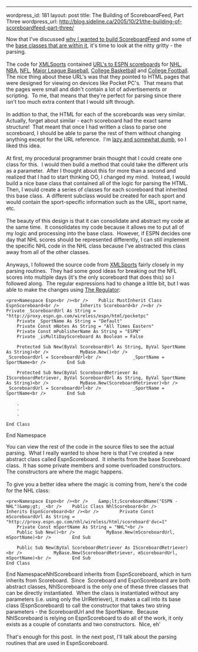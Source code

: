 --- 
wordpress_id: 181
layout: post
title: The Building of ScoreboardFeed, Part Three
wordpress_url: http://blog.sideline.ca/2005/10/21/the-building-of-scoreboardfeed-part-three/

Now that I've discussed <a href="/blogs/mike/archive/2005/10/05/The_Building_of_ScoreboardFeed.aspx">why I wanted to build ScoreboardFeed</a> and some of the <a href="/blogs/mike/archive/2005/10/11/The_Building_of_ScoreboardFeed_Part_Two.aspx">base classes that are within it</a>, it's time to look at the nitty gritty - the parsing.<br />
<br />
The code for <a href="http://xmlsports.sourceforge.net/">XMLSports</a> contained <a href="http://proxy.espn.go.com/wireless/espn/html/pocketpc">URL's to ESPN scoreboards</a> for <a href="http://proxy.espn.go.com/nhl/wireless/html/scoreboard'dvc=1">NHL</a>, <a href="http://proxy.espn.go.com/nba/wireless/html/scoreboard'dvc=1">NBA</a>, <a href="http://proxy.espn.go.com/nfl/wireless/html/scoreboard'dvc=1">NFL</a>, <a href="http://proxy.espn.go.com/mlb/wireless/html/scoreboard'dvc=1">Major League Baseball</a>, <a href="http://proxy.espn.go.com/ncb/wireless/html/scoreboard'dvc=1">College Basketball</a> and <a href="http://proxy.espn.go.com/ncf/wireless/html/scoreboard'dvc=1">College Football</a>. 
The nice thing about these URL's was that they pointed to HTML pages
that were designed for viewing on devices like Pocket PC's.  That
means that the pages were small and didn't contain a lot of
advertisements or scripting.  To me, that means that they're
perfect for parsing since there isn't too much extra content that I
would sift through.<br />
<br />
In addtion to that, the HTML for each of the scoreboards was very
similar.  Actually, forget about similar - each scoreboard had the
exact same structure!  That meant that once I had written a class
to parse one scoreboard, I should be able to parse the rest of them
without changing anything except for the URL reference.  I'm <a href="http://blog.outer-court.com/archive/2005-08-24-n14.html">lazy and somewhat dumb</a>, so I liked this idea.<br />
<br />
At first, my procedural programmer brain thought that I could create
one class for this.  I would then build a method that could take
the different urls as a parameter.  After I thought about this for
more than a second and realized that I had to start thinking OO, I
changed my mind.  Instead, I would build a nice base class that
contained all of the logic for parsing the HTML.  Then, I would
create a series of classes for each scoreboard that inherited this base
class.  A different subclass would be created for each sport and
would contain the sport-specific information such as the URL, sport
name, etc.<br />
<br />
The beauty of this design is that it can consolidate and abstract my
code at the same time.  It consolidates my code because it allows
me to put all of my logic and processing into the base class. 
However, if ESPN decides one day that NHL scores should be represented
differently, I can still implement the specific NHL code in the NHL
class because I've abstracted this class away from all of the other
classes.<br />
<br />
Anyways, I followed the source code from <a href="http://xmlsports.sourceforge.net/">XMLSports</a>
fairly closely in my parsing routines.  They had some good ideas
for breaking out the NFL scores into multiple days (it's the only
scoreboard that does this) so I followed along.  The regular
expressions had to change a little bit, but I was able to make the
changes using <a href="http://regex.osherove.com/">The Regulator</a>:<br />


  
    
  
    <pre>Namespace Espn<br /><br />    Public MustInherit Class EspnScoreboard<br />        Inherits Scoreboard<br /><br />        Private _ScoreboardUrl As String = "http://proxy.espn.go.com/wireless/espn/html/pocketpc"
        Private _SportName As String = "Default"
        Private Const mNotes As String = "All Times Eastern"
        Private Const mPublisherName As String = "ESPN"
        Private _isMultiDayScoreboard As Boolean = False

        Protected Sub New(ByVal ScoreboardUrl As String, ByVal SportName As String)<br />            MyBase.New()<br />            _ScoreboardUrl = ScoreboardUrl<br />            _SportName = SportName<br />        End Sub

        Protected Sub New(ByVal ScoreboardRetriever As IScoreboardRetriever, ByVal ScoreboardUrl As String, ByVal SportName As String)<br />            MyBase.New(ScoreboardRetriever)<br />            _ScoreboardUrl = ScoreboardUrl<br />            _SportName = SportName<br />        End Sub
        
        .
        .
        .
        
    End Class
End Namespace
        
</pre>
  
You can view the rest of the code in the source files to see the actual
parsing.  What I really wanted to show here is that I've created a
new abstract class called EspnScoreboard.  It inherits from the
base Scoreboard class.  It has some private members and some
overloaded constructors.  The constructors are where the magic
happens.<br />
<br />
To give you a better idea where the magic is coming from, here's the code for the NHL class:<br />


  
    
  
    <pre>Namespace Espn<br /><br />    &amp;lt;ScoreboardName("ESPN - NHL")&amp;gt; _<br />    Public Class NhlScoreboard<br />        Inherits EspnScoreboard<br /><br />        Private Const mScoreboardUrl As String = "http://proxy.espn.go.com/nhl/wireless/html/scoreboard'dvc=1"
        Private Const mSportName As String = "NHL"<br />
        Public Sub New()<br />            MyBase.New(mScoreboardUrl, mSportName)<br />        End Sub

        Public Sub New(ByVal ScoreboardRetriever As IScoreboardRetriever)<br />            MyBase.New(ScoreboardRetriever, mScoreboardUrl, mSportName)<br />        End Sub
    End Class
End Namespace</pre>NhlScoreboard
inherits from EspnScoreboard, which in turn inherits from
Scoreboard.  Since  Scoreboard and EspnScoreboard are both
abstract classes, NhlScoreboard is the only one of these three classes
that can be directly instantiated.  When the class is instantiated
without any parameters (i.e. using only the UrlRetriever), it makes a call into its base class (EspnScoreboard) to call the
constructor that takes two string parameters - the ScoreboardUrl and
the SportName.  Because NhlScoreboard is relying on EspnScoreboard
to do all of the work, it only exists as a couple of constants and two
constructors.  Nice, eh'<br />
<br />
That's enough for this post.  In the next post, I'll talk about the parsing routines that are used in EspnScoreboard.<br />
<br />
<br />
<br />
